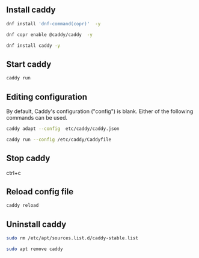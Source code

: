 ## Install caddy
```bash
dnf install 'dnf-command(copr)'  -y
```
```bash
dnf copr enable @caddy/caddy  -y
```
```bash
dnf install caddy -y
```
## Start caddy
```bash
caddy run
```
## Editing configuration
By default, Caddy's configuration ("config") is blank.
Either of the following commands can be used.
```bash
caddy adapt --config  etc/caddy/caddy.json
```
```bash
caddy run --config /etc/caddy/Caddyfile
```
## Stop caddy
ctrl+c
## Reload config file
```bash
caddy reload
```
## Uninstall caddy
```bash
sudo rm /etc/apt/sources.list.d/caddy-stable.list
```
```bash
sudo apt remove caddy
```